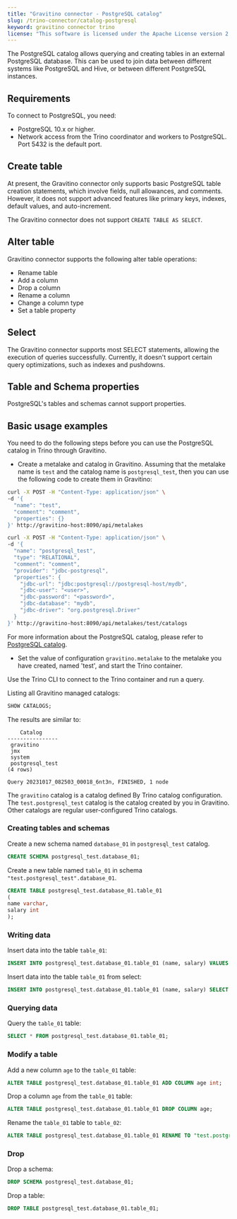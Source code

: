 ```yaml
---
title: "Gravitino connector - PostgreSQL catalog"
slug: /trino-connector/catalog-postgresql
keyword: gravitino connector trino
license: "This software is licensed under the Apache License version 2."
---
```


The PostgreSQL catalog allows querying and creating tables in an external PostgreSQL database. 
This can be used to join data between different systems like PostgreSQL and Hive, or between different PostgreSQL instances.

## Requirements

To connect to PostgreSQL, you need:
- PostgreSQL 10.x or higher.
- Network access from the Trino coordinator and workers to PostgreSQL. Port 5432 is the default port.

## Create table

At present, the Gravitino connector only supports basic PostgreSQL table creation statements, which involve fields, null allowances, and comments. 
However, it does not support advanced features like primary keys, indexes, default values, and auto-increment.

The Gravitino connector does not support `CREATE TABLE AS SELECT`.

## Alter table

Gravitino connector supports the following alter table operations:
- Rename table
- Add a column
- Drop a column
- Rename a column
- Change a column type
- Set a table property

## Select

The Gravitino connector supports most SELECT statements, allowing the execution of queries successfully.
Currently, it doesn't support certain query optimizations, such as indexes and pushdowns.

## Table and Schema properties

PostgreSQL's tables and schemas cannot support properties.

## Basic usage examples

You need to do the following steps before you can use the PostgreSQL catalog in Trino through Gravitino.

- Create a metalake and catalog in Gravitino. Assuming that the metalake name is `test` and the catalog name is `postgresql_test`, then you can use the following code to create them in Gravitino:

```bash
curl -X POST -H "Content-Type: application/json" \
-d '{
  "name": "test",
  "comment": "comment",
  "properties": {}
}' http://gravitino-host:8090/api/metalakes

curl -X POST -H "Content-Type: application/json" \
-d '{
  "name": "postgresql_test",
  "type": "RELATIONAL",
  "comment": "comment",
  "provider": "jdbc-postgresql",
  "properties": {
    "jdbc-url": "jdbc:postgresql://postgresql-host/mydb",
    "jdbc-user": "<user>",
    "jdbc-password": "<password>",
    "jdbc-database": "mydb",
    "jdbc-driver": "org.postgresql.Driver"
  }
}' http://gravitino-host:8090/api/metalakes/test/catalogs
```
For more information about the PostgreSQL catalog, please refer to [PostgreSQL catalog](../jdbc-postgresql-catalog.md).

- Set the value of configuration `gravitino.metalake` to the metalake you have created, named 'test', and start the Trino container.

Use the Trino CLI to connect to the Trino container and run a query.

Listing all Gravitino managed catalogs:

```sql 
SHOW CATALOGS;
```

The results are similar to:

```text
    Catalog
----------------
 gravitino
 jmx
 system
 postgresql_test
(4 rows)

Query 20231017_082503_00018_6nt3n, FINISHED, 1 node
```

The `gravitino` catalog is a catalog defined By Trino catalog configuration. 
The `test.postgresql_test` catalog is the catalog created by you in Gravitino.
Other catalogs are regular user-configured Trino catalogs.

### Creating tables and schemas

Create a new schema named `database_01` in `postgresql_test` catalog.

```sql
CREATE SCHEMA postgresql_test.database_01;
```

Create a new table named `table_01` in schema `"test.postgresql_test".database_01`.

```sql
CREATE TABLE postgresql_test.database_01.table_01
(
name varchar,
salary int
);
```

### Writing data

Insert data into the table `table_01`:

```sql
INSERT INTO postgresql_test.database_01.table_01 (name, salary) VALUES ('ice', 12);
```

Insert data into the table `table_01` from select:

```sql
INSERT INTO postgresql_test.database_01.table_01 (name, salary) SELECT * FROM "test.postgresql_test".database_01.table_01;
```

### Querying data

Query the `table_01` table:

```sql
SELECT * FROM postgresql_test.database_01.table_01;
```

### Modify a table

Add a new column `age` to the `table_01` table:

```sql
ALTER TABLE postgresql_test.database_01.table_01 ADD COLUMN age int;
```

Drop a column `age` from the `table_01` table:

```sql
ALTER TABLE postgresql_test.database_01.table_01 DROP COLUMN age;
```

Rename the `table_01` table to `table_02`:

```sql
ALTER TABLE postgresql_test.database_01.table_01 RENAME TO "test.postgresql_test".database_01.table_02;
```

### Drop

Drop a schema:

```sql
DROP SCHEMA postgresql_test.database_01;
```

Drop a table:

```sql
DROP TABLE postgresql_test.database_01.table_01;
```